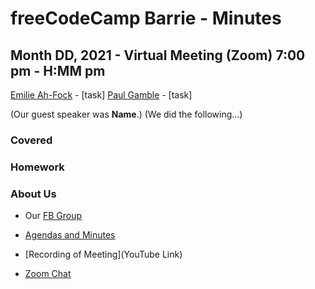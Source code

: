 # freeCodeCamp Barrie - Minutes

## Month DD, 2021 - Virtual Meeting (Zoom) 7:00 pm - H:MM pm

[Emilie Ah-Fock](https://github.com/Emi55) - [task]
[Paul Gamble](https://github.com/paulywill) - [task]

(Our guest speaker was  **Name**.)
(We did the following...)

### Covered

### Homework

### About Us

- Our [FB Group](https://www.facebook.com/groups/free.code.camp.Barrie.Ontario)

- [Agendas and Minutes](https://github.com/freecodecampBarrie/meetings)

- [Recording of Meeting](YouTube Link)

- [Zoom Chat](artifacts/2021_vX_zoom_chat.txt)